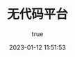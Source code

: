 ---
pageComponent: 
  name: Catalogue
  data: 
    path: 《全栈项目》/02.无代码平台
    imgUrl: /img/web.png
    description: 可视化拖拽组件构建页面
title: 无代码平台
date: 2023-01-12 11:51:53
permalink: /note/mallbook/
sidebar: false
article: false
comment: false
editLink: false
author: 
  name: 夜猫子
  link: https://github.com/yemao-zi
titleTag: 
---
